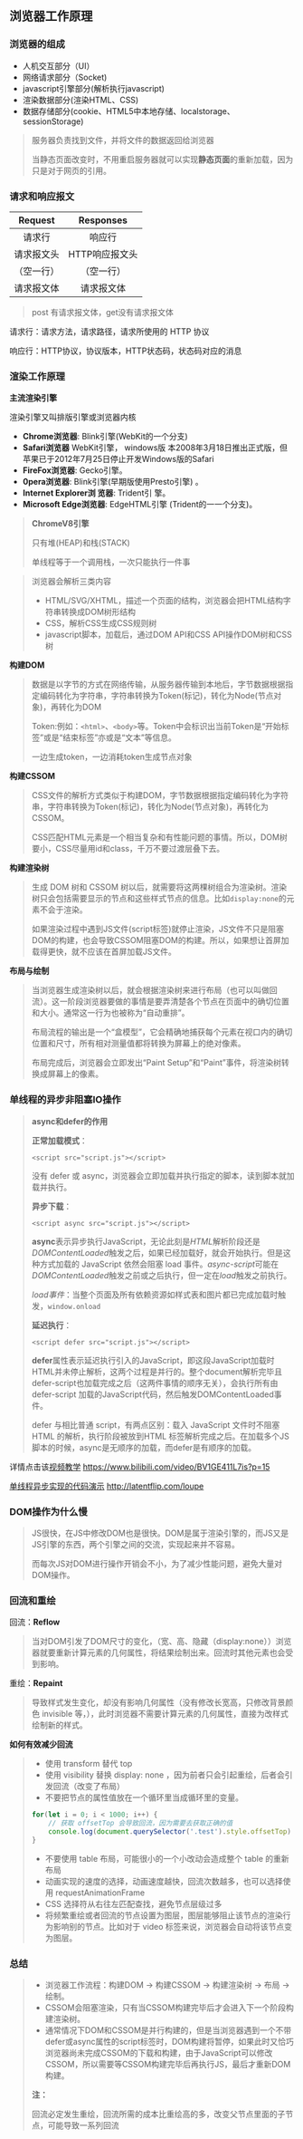 ## 浏览器工作原理

### 浏览器的组成

- 人机交互部分（UI）
- 网络请求部分（Socket)
- javascript引擎部分(解析执行javascript)
- 渲染数据部分(渲染HTML、CSS)
- 数据存储部分(cookie、HTML5中本地存储、localstorage、sessionStorage)

> 服务器负责找到文件，并将文件的数据返回给浏览器
>
> 当静态页面改变时，不用重启服务器就可以实现**静态页面**的重新加载，因为只是对于网页的引用。

### 请求和响应报文

|  Request   |   Responses    |
| :--------: | :------------: |
|   请求行   |     响应行     |
| 请求报文头 | HTTP响应报文头 |
| （空一行） |   （空一行）   |
| 请求报文体 |   请求报文体   |

> post 有请求报文体，get没有请求报文体

请求行：请求方法，请求路径，请求所使用的 HTTP 协议

响应行：HTTP协议，协议版本，HTTP状态码，状态码对应的消息

### 渲染工作原理

**主流渲染引擎**

渲染引擎又叫排版引擎或浏览器内核

- **Chrome浏览器**: Blink引擎(WebKit的一个分支)
- **Safari浏览器** WebKit引擎， windows版 本2008年3月18日推出正式版，但苹果已于2012年7月25日停止开发Windows版的Safari 
- **FireFox浏览器**: Gecko引擎。
- **0pera浏览器**: Blink引擎(早期版使用Presto引擎) 。
- **Internet Explorer浏 览器**: Trident引 擎。
- **Microsoft Edge浏览器**: EdgeHTML引擎 (Trident的一一个分支)。

> **ChromeV8引擎**
>
> 只有堆(HEAP)和栈(STACK)
>
> 单线程等于一个调用栈，一次只能执行一件事

> 浏览器会解析三类内容
>
> - HTML/SVG/XHTML，描述一个页面的结构，浏览器会把HTML结构字符串转换成DOM树形结构
> - CSS，解析CSS生成CSS规则树
> - javascript脚本，加载后，通过DOM API和CSS API操作DOM树和CSS树

**构建DOM**

> 数据是以字节的方式在网络传输，从服务器传输到本地后，字节数据根据指定编码转化为字符串，字符串转换为Token(标记)，转化为Node(节点对象)，再转化为DOM
>
> Token:例如：`<html>`、`<body>`等。Token中会标识出当前Token是“开始标签”或是“结束标签”亦或是“文本”等信息。
>
> 一边生成token，一边消耗token生成节点对象

 **构建CSSOM**

> CSS文件的解析方式类似于构建DOM，字节数据根据指定编码转化为字符串，字符串转换为Token(标记)，转化为Node(节点对象)，再转化为CSSOM。
>
> CSS匹配HTML元素是一个相当复杂和有性能问题的事情。所以，DOM树要小，CSS尽量用id和class，千万不要过渡层叠下去。

**构建渲染树**

> 生成 DOM 树和 CSSOM 树以后，就需要将这两棵树组合为渲染树。渲染树只会包括需要显示的节点和这些样式节点的信息。比如`display:none`的元素不会于渲染。
>
> 如果渲染过程中遇到JS文件(script标签)就停止渲染，JS文件不只是阻塞DOM的构建，也会导致CSSOM阻塞DOM的构建。所以，如果想让首屏加载得更快，就不应该在首屏加载JS文件。

**布局与绘制**

> 当浏览器生成渲染树以后，就会根据渲染树来进行布局（也可以叫做回流）。这一阶段浏览器要做的事情是要弄清楚各个节点在页面中的确切位置和大小。通常这一行为也被称为“自动重排”。
>
> 布局流程的输出是一个“盒模型”，它会精确地捕获每个元素在视口内的确切位置和尺寸，所有相对测量值都将转换为屏幕上的绝对像素。
>
> 布局完成后，浏览器会立即发出“Paint Setup”和“Paint”事件，将渲染树转换成屏幕上的像素。

### 单线程的异步非阻塞IO操作

> **async和defer的作用**
>
> **正常加载模式**：
>
> `<script src="script.js"></script>`
>
> 没有 defer 或 async，浏览器会立即加载并执行指定的脚本，读到脚本就加载并执行。
>
> **异步下载**：
>
> `<script async src="script.js"></script>`  
>
> **async**表示异步执行JavaScript，无论此刻是*HTML*解析阶段还是*DOMContentLoaded*触发之后，如果已经加载好，就会开始执行。但是这种方式加载的 JavaScript 依然会阻塞 load 事件。*async-script*可能在*DOMContentLoaded*触发之前或之后执行，但一定在*load*触发之前执行。
>
> *load事件*：当整个页面及所有依赖资源如样式表和图片都已完成加载时触发，`window.onload`
>
> **延迟执行**：
>
> `<script defer src="script.js"></script>`
>
> **defer**属性表示延迟执行引入的JavaScript，即这段JavaScript加载时HTML并未停止解析，这两个过程是并行的。整个document解析完毕且defer-script也加载完成之后（这两件事情的顺序无关），会执行所有由defer-script 加载的JavaScript代码，然后触发DOMContentLoaded事件。
>
> defer 与相比普通 script，有两点区别：载入 JavaScript 文件时不阻塞 HTML 的解析，执行阶段被放到HTML 标签解析完成之后。在加载多个JS脚本的时候，async是无顺序的加载，而defer是有顺序的加载。

详情点击该[视频教学](https://www.bilibili.com/video/BV1GE411L7is?p=15)   https://www.bilibili.com/video/BV1GE411L7is?p=15

[单线程异步实现的代码演示](http://latentflip.com/loupe) http://latentflip.com/loupe

### DOM操作为什么慢

> JS很快，在JS中修改DOM也是很快。DOM是属于渲染引擎的，而JS又是JS引擎的东西，两个引擎之间的交流，实现起来并不容易。
>
> 而每次JS对DOM进行操作开销会不小，为了减少性能问题，避免大量对DOM操作。

### 回流和重绘

回流：**Reflow**

> 当对DOM引发了DOM尺寸的变化，（宽、高、隐藏（display:none））浏览器就要重新计算元素的几何属性，将结果绘制出来。回流时其他元素也会受到影响。

重绘：**Repaint**

> 导致样式发生变化，却没有影响几何属性（没有修改长宽高，只修改背景颜色 invisible 等，），此时浏览器不需要计算元素的几何属性，直接为改样式绘制新的样式。

**如何有效减少回流**

> - 使用 transform 替代 top
> - 使用 visibility 替换 display: none ，因为前者只会引起重绘，后者会引发回流（改变了布局）
> - 不要把节点的属性值放在一个循环里当成循环里的变量。
>
> ```js
> for(let i = 0; i < 1000; i++) {
>     // 获取 offsetTop 会导致回流，因为需要去获取正确的值
>     console.log(document.querySelector('.test').style.offsetTop)
> }
> ```
>
> - 不要使用 table 布局，可能很小的一个小改动会造成整个 table 的重新布局
> - 动画实现的速度的选择，动画速度越快，回流次数越多，也可以选择使用 requestAnimationFrame
> - CSS 选择符从右往左匹配查找，避免节点层级过多
> - 将频繁重绘或者回流的节点设置为图层，图层能够阻止该节点的渲染行为影响别的节点。比如对于 video 标签来说，浏览器会自动将该节点变为图层。

### 总结

> - 浏览器工作流程：构建DOM -> 构建CSSOM -> 构建渲染树 -> 布局 -> 绘制。
> - CSSOM会阻塞渲染，只有当CSSOM构建完毕后才会进入下一个阶段构建渲染树。
> - 通常情况下DOM和CSSOM是并行构建的，但是当浏览器遇到一个不带defer或async属性的script标签时，DOM构建将暂停，如果此时又恰巧浏览器尚未完成CSSOM的下载和构建，由于JavaScript可以修改CSSOM，所以需要等CSSOM构建完毕后再执行JS，最后才重新DOM构建。
>
> **注：**
>
> 回流必定发生重绘，回流所需的成本比重绘高的多，改变父节点里面的子节点，可能导致一系列回流
